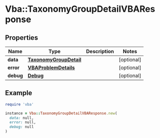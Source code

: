 # Vba::TaxonomyGroupDetailVBAResponse

## Properties

| Name | Type | Description | Notes |
| ---- | ---- | ----------- | ----- |
| **data** | [**TaxonomyGroupDetail**](TaxonomyGroupDetail.md) |  | [optional] |
| **error** | [**VBAProblemDetails**](VBAProblemDetails.md) |  | [optional] |
| **debug** | [**Debug**](Debug.md) |  | [optional] |

## Example

```ruby
require 'vba'

instance = Vba::TaxonomyGroupDetailVBAResponse.new(
  data: null,
  error: null,
  debug: null
)
```

